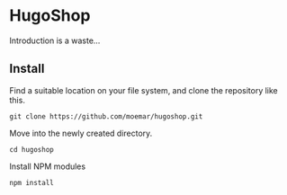# HugoShop
Introduction is a waste...

## Install
Find a suitable location on your file system, and clone the repository like this.

`git clone https://github.com/moemar/hugoshop.git`

Move into the newly created directory.

`cd hugoshop`

Install NPM modules

`npm install`
